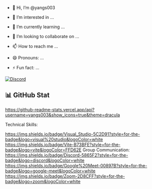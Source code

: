 - :wave: Hi, I’m 
@yangs003

- :eyes: I’m interested in ...
- :seedling: I’m currently learning ...
- :revolving_hearts:️ I’m looking to collaborate on ...
- :mailbox: How to reach me ...
- :smile: Pronouns: ...
- :zap: Fun fact: ...
  
[![Discord](https://img.shields.io/discord/1010915972694044674?color=blue&label=Discord&logo=discord&logoColor=white&style=for-the-badge)](https://discord.com/invite/TON_INVITE_LINK)
## :bar_chart: GitHub Stat


https://github-readme-stats.vercel.app/api?username=yangs003&show_icons=true&theme=dracula



Technical Skills:

https://img.shields.io/badge/Visual_Studio-5C2D91?style=for-the-badge&logo=visual%20studio&logoColor=white
https://img.shields.io/badge/Vite-B73BFE?style=for-the-badge&logo=vite&logoColor=FFD62E
Group Communication:
https://img.shields.io/badge/Discord-5865F2?style=for-the-badge&logo=discord&logoColor=white
https://img.shields.io/badge/Google%20Meet-00897B?style=for-the-badge&logo=google-meet&logoColor=white
https://img.shields.io/badge/Zoom-2D8CFF?style=for-the-badge&logo=zoom&logoColor=white
